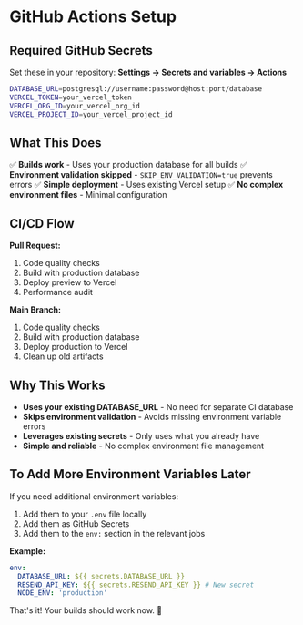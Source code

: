 # GitHub Actions Setup

## Required GitHub Secrets

Set these in your repository: **Settings → Secrets and variables → Actions**

```bash
DATABASE_URL=postgresql://username:password@host:port/database
VERCEL_TOKEN=your_vercel_token
VERCEL_ORG_ID=your_vercel_org_id
VERCEL_PROJECT_ID=your_vercel_project_id
```

## What This Does

✅ **Builds work** - Uses your production database for all builds
✅ **Environment validation skipped** - `SKIP_ENV_VALIDATION=true` prevents errors
✅ **Simple deployment** - Uses existing Vercel setup
✅ **No complex environment files** - Minimal configuration

## CI/CD Flow

**Pull Request:**

1. Code quality checks
2. Build with production database
3. Deploy preview to Vercel
4. Performance audit

**Main Branch:**

1. Code quality checks
2. Build with production database
3. Deploy production to Vercel
4. Clean up old artifacts

## Why This Works

- **Uses your existing DATABASE_URL** - No need for separate CI database
- **Skips environment validation** - Avoids missing environment variable errors
- **Leverages existing secrets** - Only uses what you already have
- **Simple and reliable** - No complex environment file management

## To Add More Environment Variables Later

If you need additional environment variables:

1. Add them to your `.env` file locally
2. Add them as GitHub Secrets
3. Add them to the `env:` section in the relevant jobs

**Example:**

```yaml
env:
  DATABASE_URL: ${{ secrets.DATABASE_URL }}
  RESEND_API_KEY: ${{ secrets.RESEND_API_KEY }} # New secret
  NODE_ENV: 'production'
```

That's it! Your builds should work now. 🎉
